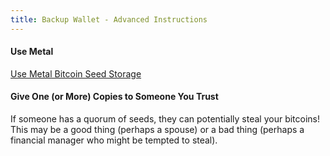 ```yaml
---
title: Backup Wallet - Advanced Instructions
---
```


#### Use Metal
[Use Metal Bitcoin Seed Storage](https://blog.lopp.net/metal-bitcoin-seed-storage-stress-test-round-iii/)


#### Give One (or More) Copies to Someone You Trust
If someone has a quorum of seeds, they can potentially steal your bitcoins!
This may be a good thing (perhaps a spouse) or a bad thing (perhaps a financial manager who might be tempted to steal).
